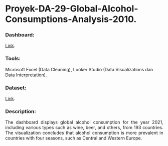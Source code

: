 # Proyek-DA-29-Global-Alcohol-Consumptions-Analysis-2010.
### Dashboard: 
[Link](https://lookerstudio.google.com/u/0/reporting/da77a7ee-0b26-4257-b181-a06dae577aac/page/DRCAE).
### Tools: 
Microsoft Excel (Data Cleaning), Looker Studio (Data Visualizations dan Data Interpretation).
### Dataset: 
[Link](https://www.kaggle.com/datasets/mysarahmadbhat/alcohol-consumption).
### Description:
<p align="justify"> The dashboard displays global alcohol consumption for the year 2021, including various types such as wine, beer, and others, from 193 countries. The visualization concludes that alcohol consumption is more prevalent in countries with four seasons, such as Central and Western Europe.</p>
